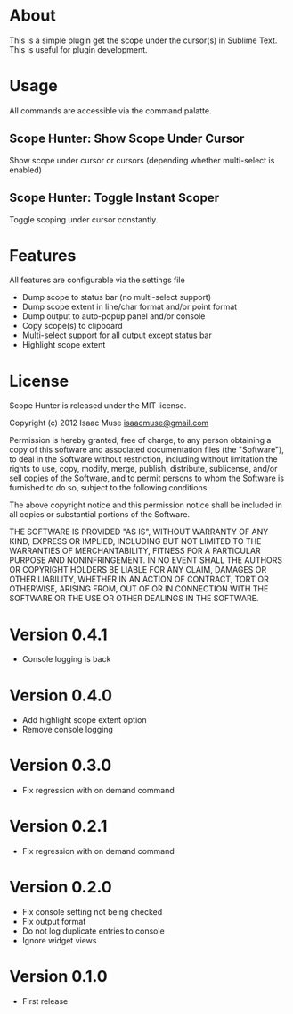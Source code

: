 # About
This is a simple plugin get the scope under the cursor(s) in Sublime Text.  This is useful for plugin development.

# Usage
All commands are accessible via the command palatte.

## Scope Hunter: Show Scope Under Cursor
Show scope under cursor or cursors (depending whether multi-select is enabled)

## Scope Hunter: Toggle Instant Scoper
Toggle scoping under cursor constantly.

# Features
All features are configurable via the settings file

- Dump scope to status bar (no multi-select support)
- Dump scope extent in line/char format and/or point format
- Dump output to auto-popup panel and/or console
- Copy scope(s) to clipboard
- Multi-select support for all output except status bar
- Highlight scope extent

# License

Scope Hunter is released under the MIT license.

Copyright (c) 2012 Isaac Muse <isaacmuse@gmail.com>

Permission is hereby granted, free of charge, to any person obtaining a copy of this software and associated documentation files (the "Software"), to deal in the Software without restriction, including without limitation the rights to use, copy, modify, merge, publish, distribute, sublicense, and/or sell copies of the Software, and to permit persons to whom the Software is furnished to do so, subject to the following conditions:

The above copyright notice and this permission notice shall be included in all copies or substantial portions of the Software.

THE SOFTWARE IS PROVIDED "AS IS", WITHOUT WARRANTY OF ANY KIND, EXPRESS OR IMPLIED, INCLUDING BUT NOT LIMITED TO THE WARRANTIES OF MERCHANTABILITY, FITNESS FOR A PARTICULAR PURPOSE AND NONINFRINGEMENT. IN NO EVENT SHALL THE AUTHORS OR COPYRIGHT HOLDERS BE LIABLE FOR ANY CLAIM, DAMAGES OR OTHER LIABILITY, WHETHER IN AN ACTION OF CONTRACT, TORT OR OTHERWISE, ARISING FROM, OUT OF OR IN CONNECTION WITH THE SOFTWARE OR THE USE OR OTHER DEALINGS IN THE SOFTWARE.

# Version 0.4.1
- Console logging is back

# Version 0.4.0
- Add highlight scope extent option
- Remove console logging

# Version 0.3.0
- Fix regression with on demand command

# Version 0.2.1
- Fix regression with on demand command

# Version 0.2.0
- Fix console setting not being checked
- Fix output format
- Do not log duplicate entries to console
- Ignore widget views

# Version 0.1.0
- First release
